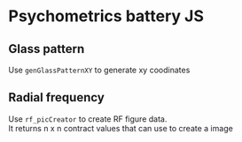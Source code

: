 # Psychometrics battery JS
 
## Glass pattern
Use `genGlassPatternXY` to generate xy coodinates 

## Radial frequency
Use `rf_picCreator` to create RF figure data.\
It returns n x n contract values that can use to create a image
